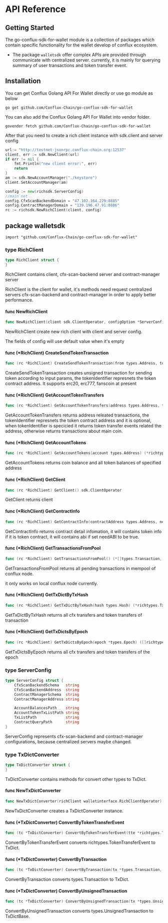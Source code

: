 # API Reference
## Getting Started
The go-conflux-sdk-for-wallet module is a collection of packages which contain specific functionality for the wallet develop of conflux ecosystem.

- The package `walletsdk` offer complex APIs are provided through communicate with centralized server. currently, it is mainly for querying summary of user transactions and token transfer event.

## Installation
You can get Conflux Golang API For Wallet directly or use go module as below
```
go get github.com/Conflux-Chain/go-conflux-sdk-for-wallet
```
You can also add the Conflux Golang API For Wallet into vendor folder.
```
govendor fetch github.com/Conflux-Chain/go-conflux-sdk-for-wallet
```

After that you need to create a rich client instance with sdk.client and server config
```go
url:= "http://testnet-jsonrpc.conflux-chain.org:12537"
client, err := sdk.NewClient(url)
if err != nil {
	fmt.Println("new client error:", err)
	return
}
am := sdk.NewAccountManager("./keystore")
client.SetAccountManager(am)

config := new(richsdk.ServerConfig)
//main net
config.CfxScanBackendDomain = "47.102.164.229:8885"
config.ContractManagerDomain = "139.196.47.91:8886"
rc := richsdk.NewRichClient(client, config)
```
## package walletsdk
```
import "github.com/Conflux-Chain/go-conflux-sdk-for-wallet"
```


### type RichClient

```go
type RichClient struct {
}
```

RichClient contains client, cfx-scan-backend server and contract-manager server

RichClient is the client for wallet, it's methods need request centralized
servers cfx-scan-backend and contract-manager in order to apply better
performance.

#### func  NewRichClient

```go
func NewRichClient(client sdk.ClientOperator, configOption *ServerConfig) *RichClient
```
NewRichClient create new rich client with client and server config.

The fields of config will use default value when it's empty

#### func (*RichClient) CreateSendTokenTransaction

```go
func (rc *RichClient) CreateSendTokenTransaction(from types.Address, to types.Address, amount *hexutil.Big, tokenIdentifier *types.Address) (*types.UnsignedTransaction, error)
```
CreateSendTokenTransaction creates unsigned transaction for sending token
according to input params, the tokenIdentifier represnets the token contract
address. It supports erc20, erc777, fanscoin at present

#### func (*RichClient) GetAccountTokenTransfers

```go
func (rc *RichClient) GetAccountTokenTransfers(address types.Address, tokenIdentifier *types.Address, pageNumber, pageSize uint) (*richtypes.TokenTransferEventList, error)
```
GetAccountTokenTransfers returns address releated transactions, the
tokenIdentifier represnets the token contract address and it is optional, when
tokenIdentifier is specicied it returns token transfer events related the
address, otherwise returns transactions about main coin.

#### func (*RichClient) GetAccountTokens

```go
func (rc *RichClient) GetAccountTokens(account types.Address) (*richtypes.TokenWithBlanceList, error)
```
GetAccountTokens returns coin balance and all token balances of specified
address

#### func (*RichClient) GetClient

```go
func (rc *RichClient) GetClient() sdk.ClientOperator
```
GetClient returns client

#### func (*RichClient) GetContractInfo

```go
func (rc *RichClient) GetContractInfo(contractAddress types.Address, needABI bool) (*richtypes.Contract, error)
```
GetContractInfo returns contract detail infomation, it will contains token info
if it is token contract, it will contains abi if set needABI to be true.

#### func (*RichClient) GetTransactionsFromPool

```go
func (rc *RichClient) GetTransactionsFromPool() (*[]types.Transaction, error)
```
GetTransactionsFromPool returns all pending transactions in mempool of conflux
node.

it only works on local conflux node currently.

#### func (*RichClient) GetTxDictByTxHash

```go
func (rc *RichClient) GetTxDictByTxHash(hash types.Hash) (*richtypes.TxDict, error)
```
GetTxDictByTxHash returns all cfx transfers and token transfers of transaction

#### func (*RichClient) GetTxDictsByEpoch

```go
func (rc *RichClient) GetTxDictsByEpoch(epoch *types.Epoch) ([]richtypes.TxDict, error)
```
GetTxDictsByEpoch returns all cfx transfers and token transfers of the epoch

### type ServerConfig

```go
type ServerConfig struct {
	CfxScanBackendSchema   string
	CfxScanBackendAddress  string
	ContractManagerSchema  string
	ContractManagerAddress string

	AccountBalancesPath    string
	AccountTokenTxListPath string
	TxListPath             string
	ContractQueryPath      string
}
```

ServerConfig represents cfx-scan-backend and contract-manager configurations,
because centralized servers maybe changed.

### type TxDictConverter

```go
type TxDictConverter struct {
}
```

TxDictConverter contains methods for convert other types to TxDict.

#### func  NewTxDictConverter

```go
func NewTxDictConverter(richClient walletinterface.RichClientOperator) (*TxDictConverter, error)
```
NewTxDictConverter creates a TxDictConverter instance.

#### func (*TxDictConverter) ConvertByTokenTransferEvent

```go
func (tc *TxDictConverter) ConvertByTokenTransferEvent(tte *richtypes.TokenTransferEvent) (*richtypes.TxDict, error)
```
ConvertByTokenTransferEvent converts richtypes.TokenTransferEvent to TxDict.

#### func (*TxDictConverter) ConvertByTransaction

```go
func (tc *TxDictConverter) ConvertByTransaction(tx *types.Transaction, revertRate *big.Float, blockTime *hexutil.Uint64) (*richtypes.TxDict, error)
```
ConvertByTransaction converts types.Transaction to TxDict.

#### func (*TxDictConverter) ConvertByUnsignedTransaction

```go
func (tc *TxDictConverter) ConvertByUnsignedTransaction(tx *types.UnsignedTransaction) *richtypes.TxDictBase
```
ConvertByUnsignedTransaction converts types.UnsignedTransaction to TxDictBase.
